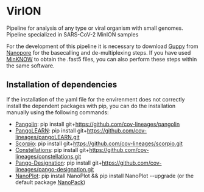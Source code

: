 # VirION

Pipeline for analysis of any type or viral organism with small genomes. Pipeline specialized in SARS-CoV-2 MinION samples

For the development of this pipeline it is necessary to download [Guppy](https://community.nanoporetech.com/downloads/guppy/release_notes) from [Nanopore](https://community.nanoporetech.com/downloads) for the basecalling and de-multiplexing steps. If you have used [MinKNOW](https://community.nanoporetech.com/downloads/minion_release/release_notes) to obtain the .fast5 files, you can also perform these steps within the same software.

## Installation of dependencies

If the installation of the yaml file for the envirenment does not correctly install the dependent packages with pip, you can do the installation manually using the following commands:

- [Pangolin](https://github.com/cov-lineages/pangolin): pip install git+https://github.com/cov-lineages/pangolin
- [PangoLEARN](https://github.com/cov-lineages/pangoLEARN.git): pip install git+https://github.com/cov-lineages/pangoLEARN.git
- [Scorpio](https://github.com/cov-lineages/scorpio.git): pip install git+https://github.com/cov-lineages/scorpio.git
- [Constellations](https://github.com/cov-lineages/constellations.git): pip install git+https://github.com/cov-lineages/constellations.git
- [Pango-Designation](https://github.com/cov-lineages/pango-designation.git): pip install git+https://github.com/cov-lineages/pango-designation.git
- [NanoPlot](https://github.com/wdecoster/NanoPlot): pip install NanoPlot && pip install NanoPlot --upgrade (or the default package [NanoPack](https://github.com/wdecoster/nanopack))
